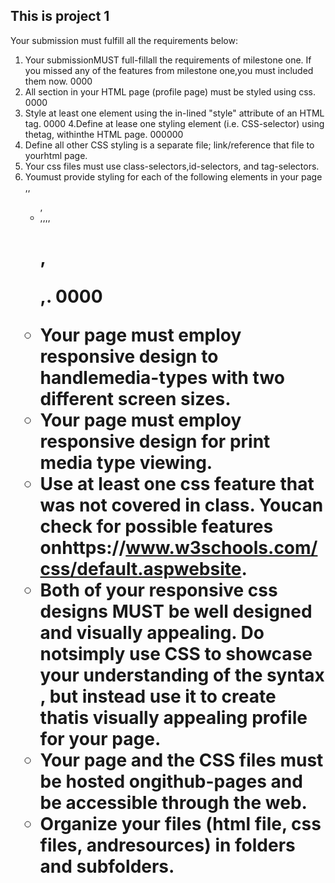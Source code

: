 ## This is project 1
Your submission must fulfill all the requirements below: 
1. Your submissionMUST full-fillall the requirements of milestone one. If you missed any of the features from milestone one,you must included them now. 0000
2. All section in your HTML page (profile page) must be styled using css.  0000
3. Style at least one element using the in-lined "style" attribute of an HTML tag. 0000
4.Define at lease one styling element (i.e. CSS-selector) using the<style></style>tag, withinthe HTML page. 000000 
5. Define all other CSS styling is a separate file; link/reference that file to yourhtml page. 
6. Your css files must use class-selectors,id-selectors, and tag-selectors. 
7. Youmust provide styling for each of the following elements in your page<div>,<span>,<ul>,<li>,<img>,<table>,<form>,<h1>,<p>,<a>. 0000
8. Your page must employ responsive design to handlemedia-types with two different screen sizes.
9. Your page must employ responsive design for print media type viewing.
10. Use at least one css feature that was not covered in class. Youcan check for possible features onhttps://www.w3schools.com/css/default.aspwebsite.
11. Both of your responsive css designs MUST be well designed and visually appealing. Do notsimply use CSS to showcase your understanding of the syntax , but instead use it to create thatis visually appealing profile for your page.
12. Your page and the CSS files must be hosted ongithub-pages and be accessible through the web.
13. Organize your files (html file, css files, andresources) in folders and subfolders.